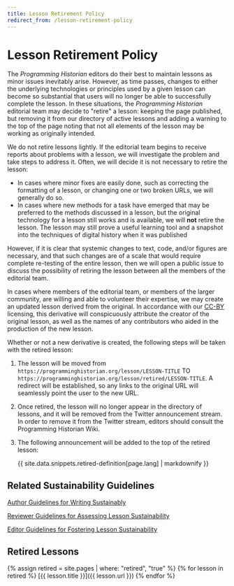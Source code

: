 ```yaml
---
title: Lesson Retirement Policy
redirect_from: /lesson-retirement-policy
---
```


# Lesson Retirement Policy

The _Programming Historian_ editors do their best to maintain lessons as minor issues inevitably arise. 
However, as time passes, changes to either the underlying technologies or principles used by a given lesson can become so substantial that users will no longer be able to successfully complete the lesson.
In these situations, the _Programming Historian_ editorial team may decide to "retire" a lesson: keeping the page published, but removing it from our directory of active lessons and adding a warning to the top of the page noting that not all elements of the lesson may be working as originally intended.

We do not retire lessons lightly.
If the editorial team begins to receive reports about problems with a lesson, we will investigate the problem and take steps to address it.
Often, we will decide it is not necessary to retire the lesson:

- In cases where minor fixes are easily done, such as correcting the formatting of a lesson, or changing one or two broken URLs, we will generally do so.
- In cases where new methods for a task have emerged that may be preferred to the methods discussed in a lesson, but the original technology for a lesson still works and is available, we will **not** retire the lesson. The lesson may still prove a useful learning tool and a snapshot into the techniques of digital history when it was published

However, if it is clear that systemic changes to text, code, and/or figures are necessary, and that such changes are of a scale that would require complete re-testing of the entire lesson, then we will open a public issue to discuss the possibility of retiring the lesson between all the members of the editorial team.

In cases where members of the editorial team, or members of the larger community, are willing and able to volunteer their expertise, we may create an updated lesson derived from the original.
In accordance with our [CC-BY](https://creativecommons.org/licenses/by/4.0/deed.en) licensing, this derivative will conspicuously attribute the creator of the original lesson, as well as the names of any contributors who aided in the production of the new lesson.

Whether or not a new derivative is created, the following steps will be taken with the retired lesson:

1. The lesson will be moved from `https://programminghistorian.org/lesson/LESSON-TITLE` TO `https://programminghistorian.org/lesson/retired/LESSON-TITLE`. A redirect will be established, so any links to the original URL will seamlessly point the user to the new URL.

2. Once retired, the lesson will no longer appear in the directory of lessons, and it will be removed from the Twitter announcement stream. In order to remove it from the Twitter stream, editors should consult the Programming Historian Wiki.

3. The following announcement will be added to the top of the retired lesson: 
    <div class="alert alert-warning">{{ site.data.snippets.retired-definition[page.lang] | markdownify }}

## Related Sustainability Guidelines

[Author Guidelines for Writing Sustainably](/author-guidelines#write-sustainably)

[Reviewer Guidelines for Assessing Lesson Sustainability](/reviewer-guidelines#sustainability)

[Editor Guidelines for Fostering Lesson Sustainability](/editor-guidelines#c-sustainability-review)

## Retired Lessons

{% assign retired = site.pages | where: "retired", "true" %}
{% for lesson in retired %}
[{{ lesson.title }}]({{ lesson.url }})
{% endfor %}

